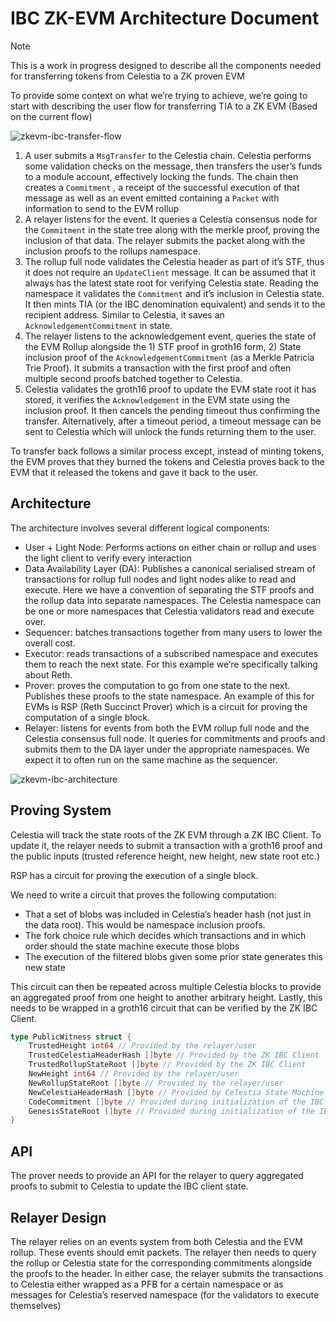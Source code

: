# IBC ZK-EVM Architecture Document

> [!NOTE]
> This is a work in progress designed to describe all the components needed for transferring tokens from Celestia to a ZK proven EVM

To provide some context on what we’re trying to achieve, we’re going to start with describing the user flow for transferring TIA to a ZK EVM (Based on the current flow)

![zkevm-ibc-transfer-flow](./zkevm-ibc-transfer-flow.png)

1. A user submits a `MsgTransfer` to the Celestia chain. Celestia performs some validation checks on the message, then transfers the user’s funds to a module account, effectively locking the funds. The chain then creates a `Commitment` , a receipt of the successful execution of that message as well as an event emitted containing a `Packet` with information to send to the EVM rollup
2. A relayer listens for the event. It queries a Celestia consensus node for the `Commitment` in the state tree along with the merkle proof, proving the inclusion of that data. The relayer submits the packet along with the inclusion proofs to the rollups namespace.
3. The rollup full node validates the Celestia header as part of it’s STF, thus it does not require an `UpdateClient` message. It can be assumed that it always has the latest state root for verifying Celestia state. Reading the namespace it validates the `Commitment` and it’s inclusion in Celestia state. It then mints TIA (or the IBC denomination equivalent) and sends it to the recipient address. Similar to Celestia, it saves an `AcknowledgementCommitment` in state.
4. The relayer listens to the acknowledgement event, queries the state of the EVM Rollup alongside the 1) STF proof in groth16 form, 2) State inclusion proof of the `AcknowledgementCommitment` (as a Merkle Patricia Trie Proof). It submits a transaction with the first proof and often multiple second proofs batched together to Celestia.
5. Celestia validates the groth16 proof to update the EVM state root it has stored, it verifies the `Acknowledgement` in the EVM state using the inclusion proof. It then cancels the pending timeout thus confirming the transfer. Alternatively, after a timeout period, a timeout message can be sent to Celestia which will unlock the funds returning them to the user.

To transfer back follows a similar process except, instead of minting tokens, the EVM proves that they burned the tokens and Celestia proves back to the EVM that it released the tokens and gave it back to the user.

## Architecture

The architecture involves several different logical components:

- User + Light Node: Performs actions on either chain or rollup and uses the light client to verify every interaction
- Data Availability Layer (DA): Publishes a canonical serialised stream of transactions for rollup full nodes and light nodes alike to read and execute. Here we have a convention of separating the STF proofs and the rollup data into separate namespaces. The Celestia namespace can be one or more namespaces that Celestia validators read and execute over.
- Sequencer: batches transactions together from many users to lower the overall cost.
- Executor: reads transactions of a subscribed namespace and executes them to reach the next state. For this example we’re specifically talking about Reth.
- Prover: proves the computation to go from one state to the next. Publishes these proofs to the state namespace. An example of this for EVMs is RSP (Reth Succinct Prover) which is a circuit for proving the computation of a single block.
- Relayer: listens for events from both the EVM rollup full node and the Celestia consensus full node. It queries for commitments and proofs and submits them to the DA layer under the appropriate namespaces. We expect it to often run on the same machine as the sequencer.

![zkevm-ibc-architecture](./zkevm-ibc-architecture.png)

## Proving System

Celestia will track the state roots of the ZK EVM through a ZK IBC Client. To update it, the relayer needs to submit a transaction with a groth16 proof and the public inputs (trusted reference height, new height, new state root etc.)

RSP has a circuit for proving the execution of a single block.

We need to write a circuit that proves the following computation:

- That a set of blobs was included in Celestia’s header hash (not just in the data root). This would be namespace inclusion proofs.
- The fork choice rule which decides which transactions and in which order should the state machine execute those blobs
- The execution of the filtered blobs given some prior state generates this new state

This circuit can then be repeated across multiple Celestia blocks to provide an aggregated proof from one height to another arbitrary height. Lastly, this needs to be wrapped in a groth16 circuit that can be verified by the ZK IBC Client.

```go
type PublicWitness struct {
	TrustedHeight int64 // Provided by the relayer/user
	TrustedCelestiaHeaderHash []byte // Provided by the ZK IBC Client
	TrustedRollupStateRoot []byte // Provided by the ZK IBC Client
	NewHeight int64 // Provided by the relayer/user
	NewRollupStateRoot []byte // Provided by the relayer/user
	NewCelestiaHeaderHash []byte // Provided by Celestia State Machine
	CodeCommitment []byte // Provided during initialization of the IBC Client
	GenesisStateRoot []byte // Provided during initialization of the IBC Client
}
```

## API

The prover needs to provide an API for the relayer to query aggregated proofs to submit to Celestia to update the IBC client state.

## Relayer Design

The relayer relies on an events system from both Celestia and the EVM rollup. These events should emit packets. The relayer then needs to query the rollup or Celestia state for the corresponding commitments alongside the proofs to the header. In either case, the relayer submits the transactions to Celestia either wrapped as a PFB for a certain namespace or as messages for Celestia’s reserved namespace (for the validators to execute themselves)

